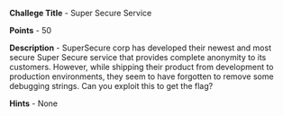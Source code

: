 
**Challege Title** - Super Secure Service

**Points** - 50

**Description** - SuperSecure corp has developed their newest and most secure Super Secure service that provides complete anonymity to its customers. However, while shipping their product from development to production environments, they seem to have forgotten to remove some debugging strings. Can you exploit this to get the flag? 


**Hints** - None
